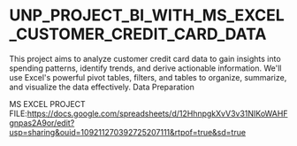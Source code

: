 # UNP_PROJECT_BI_WITH_MS_EXCEL_CUSTOMER_CREDIT_CARD_DATA
This project aims to analyze customer credit card data to gain insights into spending patterns, identify trends, and derive actionable information. We'll use Excel's powerful pivot tables, filters, and tables to organize, summarize, and visualize the data effectively.
Data Preparation 

MS EXCEL PROJECT FILE:https://docs.google.com/spreadsheets/d/12HhnpgkXvV3v31NIKoWAHFgnpas2A9or/edit?usp=sharing&ouid=109211270392725207111&rtpof=true&sd=true
